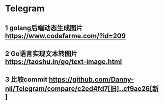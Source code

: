# Telegram


## 1 golang后端动态生成图片 https://www.codefarme.com/?id=209
## 2 Go语言实现文本转图片 https://taoshu.in/go/text-image.html
## 3 比较commit https://github.com/Danny-nil/Telegram/compare/c2ed4fd7[旧]..cf9ae26[新]
